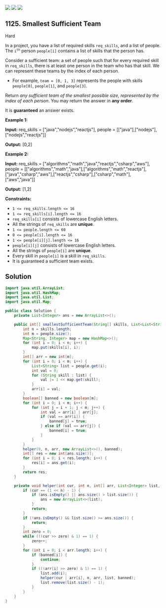 [![](https://img.shields.io/github/stars/javadev/LeetCode-in-Java?label=Stars&style=flat-square)](https://github.com/javadev/LeetCode-in-Java)
[![](https://img.shields.io/github/forks/javadev/LeetCode-in-Java?label=Fork%20me%20on%20GitHub%20&style=flat-square)](https://github.com/javadev/LeetCode-in-Java/fork)
[![](https://img.shields.io/badge/-LeetCode%20in%20Kotlin-blue?style=flat-square)](https://github.com/javadev/LeetCode-in-Kotlin)

## 1125\. Smallest Sufficient Team

Hard

In a project, you have a list of required skills `req_skills`, and a list of people. The <code>i<sup>th</sup></code> person `people[i]` contains a list of skills that the person has.

Consider a sufficient team: a set of people such that for every required skill in `req_skills`, there is at least one person in the team who has that skill. We can represent these teams by the index of each person.

*   For example, `team = [0, 1, 3]` represents the people with skills `people[0]`, `people[1]`, and `people[3]`.

Return _any sufficient team of the smallest possible size, represented by the index of each person_. You may return the answer in **any order**.

It is **guaranteed** an answer exists.

**Example 1:**

**Input:** req\_skills = ["java","nodejs","reactjs"], people = \[\["java"],["nodejs"],["nodejs","reactjs"]]

**Output:** [0,2]

**Example 2:**

**Input:** req\_skills = ["algorithms","math","java","reactjs","csharp","aws"], people = \[\["algorithms","math","java"],["algorithms","math","reactjs"],["java","csharp","aws"],["reactjs","csharp"],["csharp","math"],["aws","java"]]

**Output:** [1,2]

**Constraints:**

*   `1 <= req_skills.length <= 16`
*   `1 <= req_skills[i].length <= 16`
*   `req_skills[i]` consists of lowercase English letters.
*   All the strings of `req_skills` are **unique**.
*   `1 <= people.length <= 60`
*   `0 <= people[i].length <= 16`
*   `1 <= people[i][j].length <= 16`
*   `people[i][j]` consists of lowercase English letters.
*   All the strings of `people[i]` are **unique**.
*   Every skill in `people[i]` is a skill in `req_skills`.
*   It is guaranteed a sufficient team exists.

## Solution

```java
import java.util.ArrayList;
import java.util.HashMap;
import java.util.List;
import java.util.Map;

public class Solution {
    private List<Integer> ans = new ArrayList<>();

    public int[] smallestSufficientTeam(String[] skills, List<List<String>> people) {
        int n = skills.length;
        int m = people.size();
        Map<String, Integer> map = new HashMap<>();
        for (int i = 0; i < n; i++) {
            map.put(skills[i], i);
        }
        int[] arr = new int[m];
        for (int i = 0; i < m; i++) {
            List<String> list = people.get(i);
            int val = 0;
            for (String skill : list) {
                val |= 1 << map.get(skill);
            }
            arr[i] = val;
        }
        boolean[] banned = new boolean[m];
        for (int i = 0; i < m; i++) {
            for (int j = i + 1; j < m; j++) {
                int val = arr[i] | arr[j];
                if (val == arr[i]) {
                    banned[j] = true;
                } else if (val == arr[j]) {
                    banned[i] = true;
                }
            }
        }
        helper(0, n, arr, new ArrayList<>(), banned);
        int[] res = new int[ans.size()];
        for (int i = 0; i < res.length; i++) {
            res[i] = ans.get(i);
        }
        return res;
    }

    private void helper(int cur, int n, int[] arr, List<Integer> list, boolean[] banned) {
        if (cur == (1 << n) - 1) {
            if (ans.isEmpty() || ans.size() > list.size()) {
                ans = new ArrayList<>(list);
            }
            return;
        }
        if (!ans.isEmpty() && list.size() >= ans.size()) {
            return;
        }
        int zero = 0;
        while (((cur >> zero) & 1) == 1) {
            zero++;
        }
        for (int i = 0; i < arr.length; i++) {
            if (banned[i]) {
                continue;
            }
            if (((arr[i] >> zero) & 1) == 1) {
                list.add(i);
                helper(cur | arr[i], n, arr, list, banned);
                list.remove(list.size() - 1);
            }
        }
    }
}
```